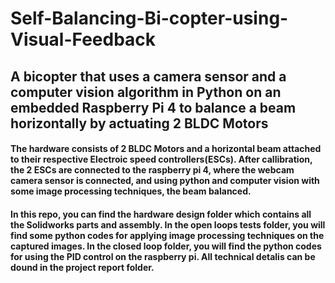 # Self-Balancing-Bi-copter-using-Visual-Feedback

## A bicopter that uses a camera sensor and a computer vision algorithm in Python on an embedded Raspberry Pi 4 to balance a beam horizontally by actuating 2 BLDC Motors

#### The hardware consists of 2 BLDC Motors and a horizontal beam attached to their respective Electroic speed controllers(ESCs). After callibration, the 2 ESCs are connected to the raspberry pi 4, where the webcam camera sensor is connected, and using python and computer vision with some image processing techniques, the beam balanced.

#### In this repo, you can find the hardware design folder which contains all the Solidworks parts and assembly. In the open loops tests folder, you will find some python codes for applying image processing techniques on the captured images. In the closed loop folder, you will find the python codes for using the PID control on the raspberry pi. All technical detalis can be dound in the project report folder.
